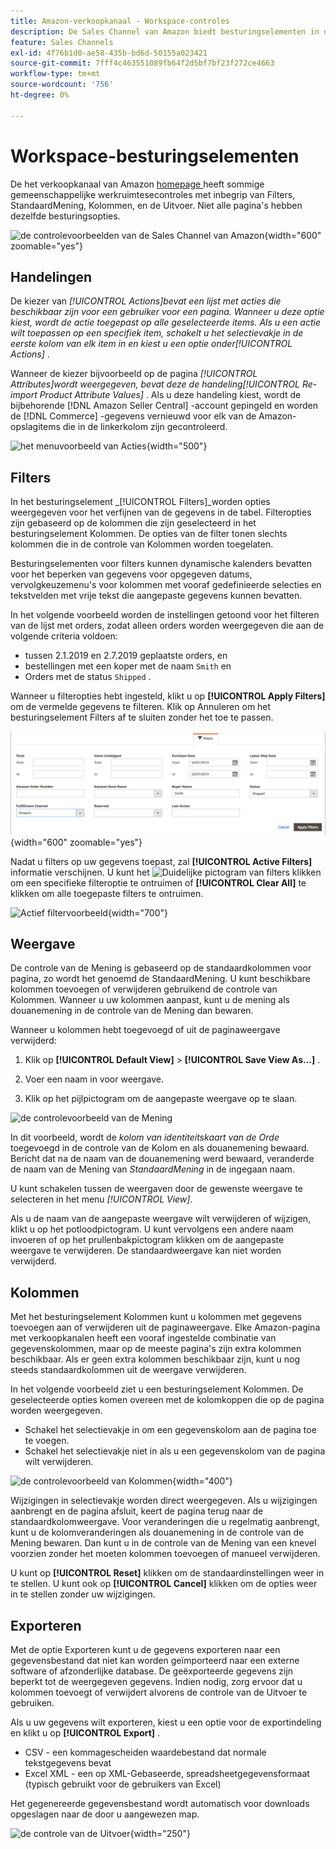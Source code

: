 ```yaml
---
title: Amazon-verkoopkanaal - Workspace-controles
description: De Sales Channel van Amazon biedt besturingselementen in de werkruimte waarmee u lijsten kunt zoeken, informatie kunt bekijken en eenvoudig handelingen kunt toepassen.
feature: Sales Channels
exl-id: 4f76b1d0-ae58-435b-bd6d-50155a023421
source-git-commit: 7fff4c463551089fb64f2d5bf7bf23f272ce4663
workflow-type: tm+mt
source-wordcount: '756'
ht-degree: 0%

---
```


# Workspace-besturingselementen

De het verkoopkanaal van Amazon [ homepage ](./amazon-sales-channel-home.md) heeft sommige gemeenschappelijke werkruimtesecontroles met inbegrip van Filters, StandaardMening, Kolommen, en de Uitvoer. Niet alle pagina&#39;s hebben dezelfde besturingsopties.

![ de controlevoorbeelden van de Sales Channel van Amazon ](assets/amazon-workspace-controls.png){width="600" zoomable="yes"}

## Handelingen

De kiezer van _[!UICONTROL Actions]_bevat een lijst met acties die beschikbaar zijn voor een gebruiker voor een pagina. Wanneer u deze optie kiest, wordt de actie toegepast op alle geselecteerde items. Als u een actie wilt toepassen op een specifiek item, schakelt u het selectievakje in de eerste kolom van elk item in en kiest u een optie onder_[!UICONTROL Actions]_ .

Wanneer de kiezer bijvoorbeeld op de pagina _[!UICONTROL Attributes]_wordt weergegeven, bevat deze de handeling_[!UICONTROL Re-import Product Attribute Values]_ . Als u deze handeling kiest, wordt de bijbehorende [!DNL Amazon Seller Central] -account gepingeld en worden de [!DNL Commerce] -gegevens vernieuwd voor elk van de Amazon-opslagitems die in de linkerkolom zijn gecontroleerd.

![ het menuvoorbeeld van Acties ](assets/amazon-sales-channel-home-actions-option.png){width="500"}

## Filters

In het besturingselement _[!UICONTROL Filters]_worden opties weergegeven voor het verfijnen van de gegevens in de tabel. Filteropties zijn gebaseerd op de kolommen die zijn geselecteerd in het besturingselement Kolommen. De opties van de filter tonen slechts kolommen die in de controle van Kolommen worden toegelaten.

Besturingselementen voor filters kunnen dynamische kalenders bevatten voor het beperken van gegevens voor opgegeven datums, vervolgkeuzemenu&#39;s voor kolommen met vooraf gedefinieerde selecties en tekstvelden met vrije tekst die aangepaste gegevens kunnen bevatten.

In het volgende voorbeeld worden de instellingen getoond voor het filteren van de lijst met orders, zodat alleen orders worden weergegeven die aan de volgende criteria voldoen:

- tussen 2.1.2019 en 2.7.2019 geplaatste orders, en
- bestellingen met een koper met de naam `Smith` en
- Orders met de status `Shipped` .

Wanneer u filteropties hebt ingesteld, klikt u op **[!UICONTROL Apply Filters]** om de vermelde gegevens te filteren. Klik op Annuleren om het besturingselement Filters af te sluiten zonder het toe te passen.

![ de controlevoorbeeld van Filters ](assets/workspace-controls-filters.png){width="600" zoomable="yes"}

Nadat u filters op uw gegevens toepast, zal **[!UICONTROL Active Filters]** informatie verschijnen. U kunt het ![ Duidelijke pictogram van filters ](assets/x-icon-clear-filters.png) klikken om een specifieke filteroptie te ontruimen of **[!UICONTROL Clear All]** te klikken om alle toegepaste filters te ontruimen.

![ Actief filtervoorbeeld ](assets/applied-filters-line.png){width="700"}

## Weergave

De controle van de Mening is gebaseerd op de standaardkolommen voor pagina, zo wordt het genoemd de StandaardMening. U kunt beschikbare kolommen toevoegen of verwijderen gebruikend de controle van Kolommen. Wanneer u uw kolommen aanpast, kunt u de mening als douanemening in de controle van de Mening dan bewaren.

Wanneer u kolommen hebt toegevoegd of uit de paginaweergave verwijderd:

1. Klik op **[!UICONTROL Default View]** > **[!UICONTROL Save View As...]** .

1. Voer een naam in voor weergave.

1. Klik op het pijlpictogram om de aangepaste weergave op te slaan.

![ de controlevoorbeeld van de Mening ](assets/workspace-controls-view.png)

In dit voorbeeld, wordt de _kolom van identiteitskaart van de Orde_ toegevoegd in de controle van de Kolom en als douanemening bewaard. Bericht dat na de naam van de douanemening werd bewaard, veranderde de naam van de Mening van _StandaardMening_ in de ingegaan naam.

U kunt schakelen tussen de weergaven door de gewenste weergave te selecteren in het menu _[!UICONTROL View]_.

Als u de naam van de aangepaste weergave wilt verwijderen of wijzigen, klikt u op het potloodpictogram. U kunt vervolgens een andere naam invoeren of op het prullenbakpictogram klikken om de aangepaste weergave te verwijderen. De standaardweergave kan niet worden verwijderd.

## Kolommen

Met het besturingselement Kolommen kunt u kolommen met gegevens toevoegen aan of verwijderen uit de paginaweergave. Elke Amazon-pagina met verkoopkanalen heeft een vooraf ingestelde combinatie van gegevenskolommen, maar op de meeste pagina&#39;s zijn extra kolommen beschikbaar. Als er geen extra kolommen beschikbaar zijn, kunt u nog steeds standaardkolommen uit de weergave verwijderen.

In het volgende voorbeeld ziet u een besturingselement Kolommen. De geselecteerde opties komen overeen met de kolomkoppen die op de pagina worden weergegeven.

- Schakel het selectievakje in om een gegevenskolom aan de pagina toe te voegen.
- Schakel het selectievakje niet in als u een gegevenskolom van de pagina wilt verwijderen.

![ de controlevoorbeeld van Kolommen ](assets/workspace-controls-columns.png){width="400"}

Wijzigingen in selectievakje worden direct weergegeven. Als u wijzigingen aanbrengt en de pagina afsluit, keert de pagina terug naar de standaardkolomweergave. Voor veranderingen die u regelmatig aanbrengt, kunt u de kolomveranderingen als douanemening in de controle van de Mening bewaren. Dan kunt u in de controle van de Mening van een knevel voorzien zonder het moeten kolommen toevoegen of manueel verwijderen.

U kunt op **[!UICONTROL Reset]** klikken om de standaardinstellingen weer in te stellen. U kunt ook op **[!UICONTROL Cancel]** klikken om de opties weer in te stellen zonder uw wijzigingen.

## Exporteren

Met de optie Exporteren kunt u de gegevens exporteren naar een gegevensbestand dat niet kan worden geïmporteerd naar een externe software of afzonderlijke database. De geëxporteerde gegevens zijn beperkt tot de weergegeven gegevens. Indien nodig, zorg ervoor dat u kolommen toevoegt of verwijdert alvorens de controle van de Uitvoer te gebruiken.

Als u uw gegevens wilt exporteren, kiest u een optie voor de exportindeling en klikt u op **[!UICONTROL Export]** .

- CSV - een kommagescheiden waardebestand dat normale tekstgegevens bevat
- Excel XML - een op XML-Gebaseerde, spreadsheetgegevensformaat (typisch gebruikt voor de gebruikers van Excel)

Het gegenereerde gegevensbestand wordt automatisch voor downloads opgeslagen naar de door u aangewezen map.

![ de controle van de Uitvoer ](assets/workspace-controls-export.png){width="250"}
